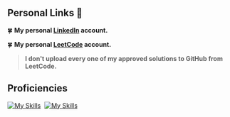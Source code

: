 
## **Personal Links 📢**

:four_leaf_clover: **My personal [LinkedIn](https://www.linkedin.com/in/g%C3%B6khan-ileri/) account.**

:four_leaf_clover: **My personal [LeetCode](https://leetcode.com/xemah/) account.**
> **I don't upload every one of my approved solutions to GitHub from LeetCode.**

## **Proficiencies**

[![My Skills](https://skillicons.dev/icons?i=python)](https://skillicons.dev)&nbsp; [![My Skills](https://skillicons.dev/icons?i=java,c,sqlite&theme=light)](https://skillicons.dev)
